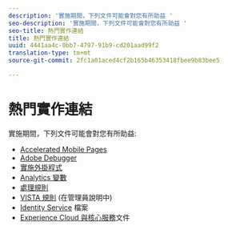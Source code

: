 ```yaml
---
description: '實施期間，下列文件可能會對您有所助益 '
seo-description: '實施期間，下列文件可能會對您有所助益 '
seo-title: 熱門實作連結
title: 熱門實作連結
uuid: 4441aa4c-0bb7-4797-91b9-cd201aad99f2
translation-type: tm+mt
source-git-commit: 2fc1a01aced4cf2b165b46353418fbee9b83bee5

---
```



# 熱門實作連結

實施期間，下列文件可能會對您有所助益:

* [Accelerated Mobile Pages](/help/implement/js-implementation/accelerated-mobile-pages.md)
* [Adobe Debugger](/help/implement/impl-testing/debugger.md)
* [實施外掛程式](/help/implement/js-implementation/plugins/impl-plugins.md)
* [Analytics 變數](/help/implement/js-implementation/c-variables/sc-variables.md)
* [處理規則](https://marketing.adobe.com/resources/help/en_US/reference/processing_rules.html)
* [VISTA 規則](https://marketing.adobe.com/resources/help/en_US/reference/VISTA.html) (在管理員說明中)
* [Identity Service](https://marketing.adobe.com/resources/help/en_US/mcvid/) 檔案
* [Experience Cloud 與核心服務](https://marketing.adobe.com/resources/help/en_US/mcloud/core_services.html)文件

